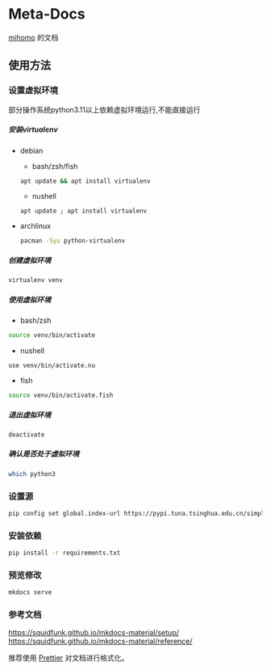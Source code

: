 # Meta-Docs

[mihomo](https://github.com/MetaCubeX/mihomo/tree/Alpha) 的文档

## 使用方法

### 设置虚拟环境

部分操作系统python3.11以上依赖虚拟环境运行,不能直接运行

##### 安装virtualenv

* debian
  * bash/zsh/fish

  ```bash
  apt update && apt install virtualenv
  ```

  * nushell

  ```nushell
  apt update ; apt install virtualenv
  ```

* archlinux

  ```bash
  pacman -Syu python-virtualenv
  ```

##### 创建虚拟环境

```bash
virtualenv venv
```

##### 使用虚拟环境

* bash/zsh

```bash
source venv/bin/activate
```

* nushell

```nushell
use venv/bin/activate.nu
```

* fish

```bash
source venv/bin/activate.fish
```

##### 退出虚拟环境

```bash
deactivate
```

##### 确认是否处于虚拟环境

```bash
which python3
```

### 设置源

```bash
pip config set global.index-url https://pypi.tuna.tsinghua.edu.cn/simple
```

### 安装依赖

```bash
pip install -r requirements.txt
```

### 预览修改

```bash
mkdocs serve
```

### 参考文档

<https://squidfunk.github.io/mkdocs-material/setup/>
<https://squidfunk.github.io/mkdocs-material/reference/>

推荐使用 [Prettier](https://marketplace.visualstudio.com/items?itemName=esbenp.prettier-vscode) 对文档进行格式化。
